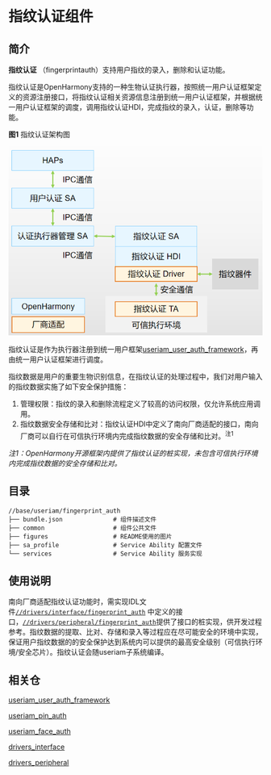 # 指纹认证组件
## 简介

**指纹认证** （fingerprintauth）支持用户指纹的录入，删除和认证功能。

指纹认证是OpenHarmony支持的一种生物认证执行器，按照统一用户认证框架定义的资源注册接口，将指纹认证相关资源信息注册到统一用户认证框架，并根据统一用户认证框架的调度，调用指纹认证HDI，完成指纹的录入，认证，删除等功能。

**图1** 指纹认证架构图

<img src="figures/fingerprintauth_architecture_ZH.png" alt="指纹认证架构图" />

指纹认证是作为执行器注册到统一用户框架[useriam_user_auth_framework](https://gitee.com/openharmony/useriam_user_auth_framework)，再由统一用户认证框架进行调度。

指纹数据是用户的重要生物识别信息，在指纹认证的处理过程中，我们对用户输入的指纹数据实施了如下安全保护措施：

1. 管理权限：指纹的录入和删除流程定义了较高的访问权限，仅允许系统应用调用。
1. 指纹数据安全存储和比对：指纹认证HDI中定义了南向厂商适配的接口，南向厂商可以自行在可信执行环境内完成指纹数据的安全存储和比对。<sup>注1</sup>

*注1：OpenHarmony开源框架内提供了指纹认证的桩实现，未包含可信执行环境内完成指纹数据的安全存储和比对。*

## 目录

```
//base/useriam/fingerprint_auth
├── bundle.json              # 组件描述文件
├── common                   # 组件公共文件
├── figures                  # README使用的图片
├── sa_profile               # Service Ability 配置文件
└── services                 # Service Ability 服务实现
```

## 使用说明

南向厂商适配指纹认证功能时，需实现IDL文件[`//drivers/interface/fingerprint_auth`](https://gitee.com/openharmony/drivers_interface/tree/master/fingerprint_auth) 中定义的接口，[`//drivers/peripheral/fingerprint_auth`](https://gitee.com/openharmony/drivers_interface/tree/master/fingerprint_auth)提供了接口的桩实现，供开发过程参考。指纹数据的提取、比对、存储和录入等过程应在尽可能安全的环境中实现，保证用户指纹数据的的安全保护达到系统内可以提供的最高安全级别（可信执行环境/安全芯片）。指纹认证会随useriam子系统编译。

## 相关仓

[useriam_user_auth_framework](https://gitee.com/openharmony/useriam_user_auth_framework)

[useriam_pin_auth](https://gitee.com/openharmony/useriam_pin_auth)

[useriam_face_auth](https://gitee.com/openharmony/useriam_face_auth)

[drivers_interface](https://gitee.com/openharmony/drivers_interface)

[drivers_peripheral](https://gitee.com/openharmony/drivers_peripheral)